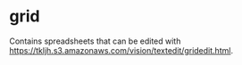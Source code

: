 grid
====

Contains spreadsheets that can be edited with https://tkljh.s3.amazonaws.com/vision/textedit/gridedit.html.
